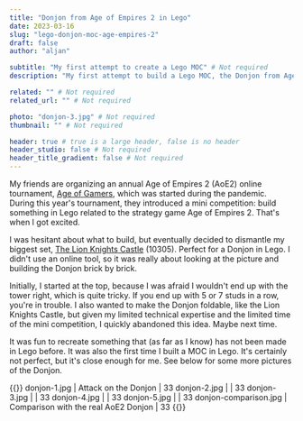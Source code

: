 ```yaml
---
title: "Donjon from Age of Empires 2 in Lego"
date: 2023-03-16
slug: "lego-donjon-moc-age-empires-2"
draft: false
author: "aljan"

subtitle: "My first attempt to create a Lego MOC" # Not required
description: "My first attempt to build a Lego MOC, the Donjon from Age of Empires 2." # Not required

related: "" # Not required
related_url: "" # Not required

photo: "donjon-3.jpg" # Not required
thumbnail: "" # Not required

header: true # true is a large header, false is no header
header_studio: false # Not required
header_title_gradient: false # Not required
---
```


My friends are organizing an annual Age of Empires 2 (AoE2) online tournament, [Age of Gamers](https://www.ageofgamers.nl), which was started during the pandemic. During this year's tournament, they introduced a mini competition: build something in Lego related to the strategy game Age of Empires 2. That's when I got excited.

I was hesitant about what to build, but eventually decided to dismantle my biggest set, [The Lion Knights Castle](https://www.lego.com/en-us/product/lion-knights-castle-10305) (10305). Perfect for a Donjon in Lego. I didn't use an online tool, so it was really about looking at the picture and building the Donjon brick by brick.

Initially, I started at the top, because I was afraid I wouldn't end up with the tower right, which is quite tricky. If you end up with 5 or 7 studs in a row, you're in trouble. I also wanted to make the Donjon foldable, like the Lion Knights Castle, but given my limited technical expertise and the limited time of the mini competition, I quickly abandoned this idea. Maybe next time.

It was fun to recreate something that (as far as I know) has not been made in Lego before. It was also the first time I built a MOC in Lego. It's certainly not perfect, but it's close enough for me. See below for some more pictures of the Donjon.

{{<photos>}}
donjon-1.jpg | Attack on the Donjon | 33
donjon-2.jpg | | 33
donjon-3.jpg | | 33
donjon-4.jpg | | 33
donjon-5.jpg | | 33
donjon-comparison.jpg | Comparison with the real AoE2 Donjon | 33
{{</photos>}}
